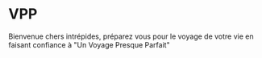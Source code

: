 # VPP
Bienvenue chers intrépides, préparez vous pour le voyage de votre vie en faisant confiance à "Un Voyage Presque Parfait"
